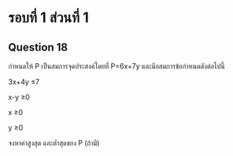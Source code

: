 # รอบที่ 1 ส่วนที่ 1

## Question 18

กำหนดให้ P เป็นสมการจุดประสงค์โดยที่ P=6x+7y และมีอสมการข้อกำหนดดังต่อไปนี้

3x+4y ≤7

x-y ≥0

x ≥0

y ≥0

จงหาค่าสูงสุด และต่ำสุดของ P (ถ้ามี)





